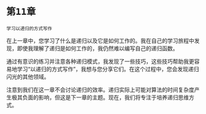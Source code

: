 # `第11章`

`学习以递归的方式写作`

在上一章中，您学习了什么是递归以及它是如何工作的。我在自己的学习旅程中发现，即使我理解了递归是如何工作的，我仍然难以编写自己的递归函数。

通过有意识的练习并注意各种递归模式，我发现了一些技巧，这些技巧帮助我更容易地学习“以递归的方式写作”，我想与您分享它们。在这个过程中，您会发现递归闪光的其他领域。

注意到我们在这一章不会讨论递归的效率。递归实际上可能对算法的时间复杂度产生极其负面的影响，但这是下一章的主题。现在，我们将专注于培养递归思维方式。
